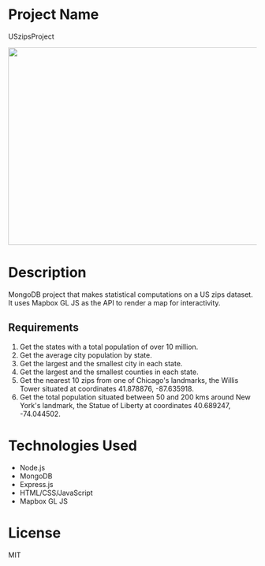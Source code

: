 # Project Name
USzipsProject

<p align="center">
  <img width="680" height="400" src="https://github.com/mariandanGit/USzipsProject/assets/64864410/8d2d8550-d5a8-42f3-8055-52da303047f0">
</p>

# Description
MongoDB project that makes statistical computations on a US zips dataset. It uses Mapbox GL JS as the API to render a map for interactivity.

## Requirements
1. Get the states with a total population of over 10 million.
2. Get the average city population by state.
3. Get the largest and the smallest city in each state.
4. Get the largest and the smallest counties in each state.
5. Get the nearest 10 zips from one of Chicago's landmarks, the Willis Tower situated at coordinates 41.878876, -87.635918.
6. Get the total population situated between 50 and 200 kms around New York's landmark, the Statue of Liberty at coordinates 40.689247, -74.044502.

# Technologies Used
- Node.js
- MongoDB
- Express.js
- HTML/CSS/JavaScript
- Mapbox GL JS

# License
MIT
